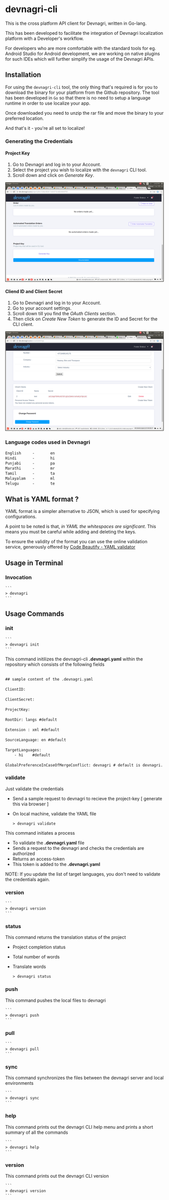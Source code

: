 # devnagri-cli

This is the cross platform API client for Devnagri, written in Go-lang.

This has been developed to facilitate the integration of Devnagri localization platform with a Developer's workflow.

For developers who are more comfortable with the standard tools for eg. Android Studio for Android development, we are working on native plugins for such IDEs which will further simplify the usage of the Devnagri APIs.



## Installation

For using the `devnagri-cli` tool, the only thing that's required is for you to download the binary for your platform from the Github repository. The tool has been developed in `Go` so that there is no need to setup a language runtime in order to use localize your app.

Once downloaded you need to unzip the rar file and move the binary to your preferred location.

And that's it - you're all set to localize!


### Generating the Credentials 

#### Project Key

1. Go to Devnagri and log in to your Account. 
2. Select the project you wish to localize with the `devnagri` CLI tool.
3. Scroll down and click on *Generate Key*.

![Generate Project Key](./project-key-1.png)


#### Cliend ID and Client Secret

1. Go to Devnagri and log in to your Account. 
2. Go to your account settings.
3. Scroll down till you find the *OAuth Clients* section.
4. Then click on *Create New Token* to generate the ID and Secret for the CLI client.

![Generate Client Credentials](./client-key-2.png) 

### Language codes used in Devnagri 
```
English     -       en
Hindi       -       hi
Punjabi     -       pa
Marathi     -       mr
Tamil       -       ta
Malayalam   -       ml 
Telugu      -       te
```


## What is YAML format ?

YAML format is a simpler alternative to JSON, which is used for specifying configurations. 

A point to be noted is that, *in YAML the whitespaces are significant*. This means you must be careful while adding and deleting the keys.

To ensure the validity of the format you can use the online validation service, generously offered by [Code Beautify - YAML validator](https://codebeautify.org/yaml-validator#)

## Usage in Terminal

### Invocation

    ```    
    > devnagri
    ```



## Usage Commands



### init

    ```    
    > devnagri init
    ```

This command initilizes the devnagri-cli **.devnagri.yaml** within the repository which consists of the following fields

```
    
## sample content of the .devnagri.yaml

ClientID:

ClientSecret:

ProjectKey:

RootDir: langs #default

Extension : xml #default

SourceLanguage: en #default

TargetLanguages:
    - hi 	#default

GlobalPreferenceInCaseOfMergeConflict: devnagri # default is devnagri.

```


### validate

Just validate the credentials

-   Send a sample request to devnagri to recieve the project-key [ generate this via browser ]
-   On local machine, validate the YAML file
    
    ```
    > devnagri validate
    ```

This command initiates a process 

-   To validate the **.devnagri.yaml** file
-   Sends a request to the devnagri and checks the credentials are authorized
-   Returns an access-token
-   This token is added to the **.devnagri.yaml**

NOTE: If you update the list of target languages, you don't need to validate the credentials again.

### version

    ```
    > devnagri version
    ```


### status

This command returns the translation status of the project

-   Project completion status
-   Total number of words
-   Translate words

    ```
    > devnagri status
    ```



### push

This command pushes the local files to devnagri

    ```
    > devnagri push
    ```



### pull

    ```
    > devnagri pull
    ```



### sync

This command synchronizes the files between the devnagri server and local environments

    ```
    > devnagri sync
    ```



### help

This command prints out the devnagri CLI help menu and prints a short summary of all the commands

    ```
    > devnagri help
    ```



### version

This command prints out the devnagri CLI version 

    ```    
    > devnagri version
    ```


